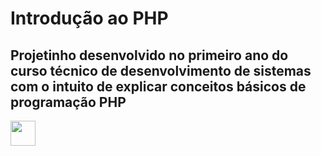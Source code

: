 # Introdução ao PHP

## Projetinho desenvolvido no primeiro ano do curso técnico de desenvolvimento de sistemas com o intuito de explicar conceitos básicos de programação PHP

<img src="https://cdn.jsdelivr.net/gh/devicons/devicon/icons/php/php-plain.svg" width=40px heigth=40px/>
          
